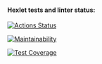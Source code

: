 #### Hexlet tests and linter status:
[![Actions Status](https://github.com/ysemenyuk/backend-project-lvl3/workflows/hexlet-check/badge.svg)](https://github.com/ysemenyuk/backend-project-lvl3/actions)

[![Maintainability](https://api.codeclimate.com/v1/badges/704b82c79f8f138457a7/maintainability)](https://codeclimate.com/github/ysemenyuk/backend-project-lvl3/maintainability)

[![Test Coverage](https://api.codeclimate.com/v1/badges/704b82c79f8f138457a7/test_coverage)](https://codeclimate.com/github/ysemenyuk/backend-project-lvl3/test_coverage)